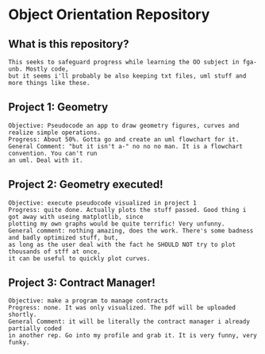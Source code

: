 Object Orientation Repository
=============================

  What is this repository?
  -----------------------
    This seeks to safeguard progress while learning the OO subject in fga-unb. Mostly code,
    but it seems i'll probably be also keeping txt files, uml stuff and more things like these.
  Project 1: Geometry
  --------------------
    Objective: Pseudocode an app to draw geometry figures, curves and realize simple operations.
    Progress: About 50%. Gotta go and create an uml flowchart for it.
    General Comment: "but it isn't a-" no no no man. It is a flowchart convention. You can't run
    an uml. Deal with it.
  Project 2: Geometry executed!
  --------------------
    Objective: execute pseudocode visualized in project 1
    Progress: quite done. Actually plots the stuff passed. Good thing i got away with useing matplotlib, since
    plotting my own graphs would be quite terrific! Very unfunny. 
    General comment: nothing amazing, does the work. There's some badness and badly optimized stuff, but, 
    as long as the user deal with the fact he SHOULD NOT try to plot thousands of stff at once, 
    it can be useful to quickly plot curves. 
  Project 3: Contract Manager!
  ------------------
    Objective: make a program to manage contracts
    Progress: none. It was only visualized. The pdf will be uploaded shortly.
    General Comment: it will be literally the contract manager i already partially coded
    in another rep. Go into my profile and grab it. It is very funny, very funky.
    
    
